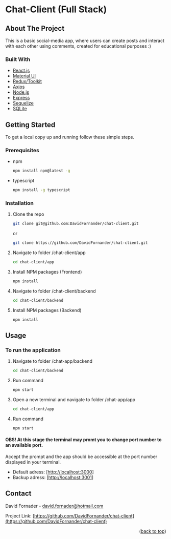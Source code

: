 # Chat-Client (Full Stack)
 
<!-- ABOUT THE PROJECT -->
## About The Project

This is a basic social-media app, where users can create posts and interact with each other using comments, created for educational purposes :)


### Built With

* [React.js](https://reactjs.org/)
* [Material UI](https://mui.com/)
* [Redux/Toolkit](https://redux.js.org/)
* [Axios](https://github.com/axios/axios)
* [Node.js](https://nodejs.org/en/about/)
* [Express](https://expressjs.com/)
* [Sequelize](https://sequelize.org/)
* [SQLite](https://www.sqlite.org/index.html)


<!-- GETTING STARTED -->
## Getting Started

To get a local copy up and running follow these simple steps.

### Prerequisites

* npm
  ```sh
  npm install npm@latest -g
  ```

* typescript
  ```sh
  npm install -g typescript
  ```



### Installation

1. Clone the repo
   ```sh
   git clone git@github.com:DavidFornander/chat-client.git
   ```
   or

   ```sh
   git clone https://github.com/DavidFornander/chat-client.git
   ```
2. Navigate to folder /chat-client/app
   ```sh
   cd chat-client/app
   ```
3. Install NPM packages (Frontend)
   ```sh
   npm install
   ```
4. Navigate to folder /chat-client/backend
   ```sh
   cd chat-client/backend
   ```
5. Install NPM packages (Backend)
   ```sh
   npm install
   ```


<!-- USAGE EXAMPLES -->
## Usage

### To run the application


1. Navigate to folder /chat-app/backend
   ```sh
   cd chat-client/backend
   ```
2. Run command
   ```sh
   npm start
   ```
3. Open a new terminal and navigate to folder /chat-app/app
   ```sh
   cd chat-client/app
   ```
4. Run command
   ```sh
   npm start
   ```
   
#### OBS! At this stage the terminal may promt you to change port number to an available port. 
Accept the prompt and the app should be accessible at the port number displayed in your terminal. 
- Default adress: [[http://localhost:3000](http://localhost:3000)] 
- Backup adress: [[http://localhost:3001](http://localhost:3001)]

<!-- CONTACT -->
## Contact

David Fornader - david.fornader@hotmail.com

Project Link: [https://github.com/DavidFornander/chat-client](https://github.com/DavidFornander/chat-client)

<p align="right">(<a href="#top">back to top</a>)</p>
